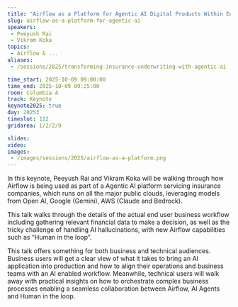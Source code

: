 ```yaml
---
title: "Airflow as a Platform for Agentic AI Digital Products Within Enterprises"
slug: airflow-as-a-platform-for-agentic-ai
speakers:
 - Peeyush Rai
 - Vikram Koka
topics:
 - Airflow & ...
aliases:
 - /sessions/2025/transforming-insurance-underwriting-with-agentic-ai

time_start: 2025-10-09 09:00:00
time_end: 2025-10-09 09:25:00
room: Columbia A
track: Keynote
keynote2025: true
day: 20253
timeslot: 112
gridarea: 1/2/2/9

slides:
video:
images:
 - /images/sessions/2025/airflow-as-a-platform.png
---
```

In this keynote, Peeyush Rai and Vikram Koka will be walking through how Airflow is being used as part of a Agentic AI platform servicing insurance companies, which runs on all the major public clouds, leveraging models from Open AI, Google (Gemini), AWS (Claude and Bedrock). 

This talk walks through the details of the actual end user business workflow including gathering relevant financial data to make a decision, as well as the tricky challenge of handling AI hallucinations, with new Airflow capabilities such as “Human in the loop”. 

This talk offers something for both business and technical audiences. Business users will get a clear view of what it takes to bring an AI application into production and how to align their operations and business teams with an AI enabled workflow. Meanwhile, technical users will walk away with practical insights on how to orchestrate complex business processes enabling a seamless collaboration between Airflow, AI Agents and Human in the loop.
